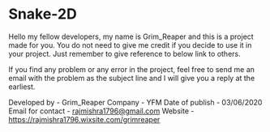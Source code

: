 # Snake-2D

Hello my fellow developers, my name is Grim_Reaper and this is a project made for you. You do not need to give me credit if you decide to use it in your project. Just remember to give reference to below link to others.

If you find any problem or any error in the project, feel free to send me an email with the problem as the subject line and I will give you a reply at the earliest.

Developed by - Grim_Reaper
Company - YFM
Date of publish - 03/06/2020
Email for contact - rajmishra1796@gmail.com
Website - https://rajmishra1796.wixsite.com/grimreaper
